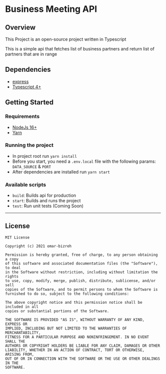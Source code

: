 # Business Meeting API

## Overview

This Project is an open-source project written in Typescript

This is a simple api that fetches list of business partners and return list of partners that are in range

## Dependencies

- [express](https://github.com/expressjs/express)
- [Typescript 4+](https://www.typescriptlang.org/)

## Getting Started

### Requirements

- [NodeJs 16+](https://nodejs.org/en/)
- [Yarn](https://yarnpkg.com/)

### Running the project

- In project root run `yarn install`
- Before you start, you need a `.env.local` file with the following params: `DATA_SOURCE` & `PORT`
- After dependencies are installed run `yarn start`

### Available scripts

- `build`: Builds api for production
- `start`: Builds and runs the project
- `test`: Run unit tests (Coming Soon)

---

## License

```text
MIT License

Copyright (c) 2021 omar-bizreh

Permission is hereby granted, free of charge, to any person obtaining a copy
of this software and associated documentation files (the "Software"), to deal
in the Software without restriction, including without limitation the rights
to use, copy, modify, merge, publish, distribute, sublicense, and/or sell
copies of the Software, and to permit persons to whom the Software is
furnished to do so, subject to the following conditions:

The above copyright notice and this permission notice shall be included in all
copies or substantial portions of the Software.

THE SOFTWARE IS PROVIDED "AS IS", WITHOUT WARRANTY OF ANY KIND, EXPRESS OR
IMPLIED, INCLUDING BUT NOT LIMITED TO THE WARRANTIES OF MERCHANTABILITY,
FITNESS FOR A PARTICULAR PURPOSE AND NONINFRINGEMENT. IN NO EVENT SHALL THE
AUTHORS OR COPYRIGHT HOLDERS BE LIABLE FOR ANY CLAIM, DAMAGES OR OTHER
LIABILITY, WHETHER IN AN ACTION OF CONTRACT, TORT OR OTHERWISE, ARISING FROM,
OUT OF OR IN CONNECTION WITH THE SOFTWARE OR THE USE OR OTHER DEALINGS IN THE
SOFTWARE.
```
